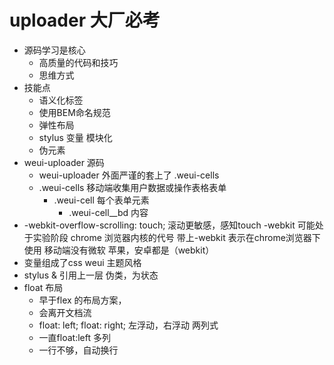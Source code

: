 # uploader 大厂必考

- 源码学习是核心
    - 高质量的代码和技巧
    - 思维方式
- 技能点
    - 语义化标签
    - 使用BEM命名规范
    - 弹性布局
    - stylus 变量 模块化
    - 伪元素
- weui-uploader 源码
    - weui-uploader 外面严谨的套上了 .weui-cells
    - .weui-cells 移动端收集用户数据或操作表格表单
        - .weui-cell 每个表单元素
            - .weui-cell__bd 内容
- -webkit-overflow-scrolling: touch; 
    滚动更敏感，感知touch
    -webkit  可能处于实验阶段
        chrome 浏览器内核的代号 带上-webkit 表示在chrome浏览器下使用
        移动端没有微软  苹果，安卓都是（webkit）
- 变量组成了css weui 主题风格
- stylus & 引用上一层 伪类，为状态
- float 布局
    - 早于flex 的布局方案，
    - 会离开文档流
    - float: left; float: right; 左浮动，右浮动 两列式
    - 一直float:left 多列
    - 一行不够，自动换行

